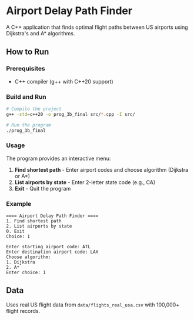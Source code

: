 # Airport Delay Path Finder

A C++ application that finds optimal flight paths between US airports using Dijkstra's and A* algorithms.

## How to Run

### Prerequisites
- C++ compiler (g++ with C++20 support)

### Build and Run
```bash
# Compile the project
g++ -std=c++20 -o prog_3b_final src/*.cpp -I src/

# Run the program
./prog_3b_final
```

### Usage
The program provides an interactive menu:
1. **Find shortest path** - Enter airport codes and choose algorithm (Dijkstra or A*)
2. **List airports by state** - Enter 2-letter state code (e.g., CA)
0. **Exit** - Quit the program

### Example
```
==== Airport Delay Path Finder ====
1. Find shortest path
2. List airports by state
0. Exit
Choice: 1

Enter starting airport code: ATL
Enter destination airport code: LAX
Choose algorithm:
1. Dijkstra
2. A*
Enter choice: 1
```

## Data
Uses real US flight data from `data/flights_real_usa.csv` with 100,000+ flight records. 
